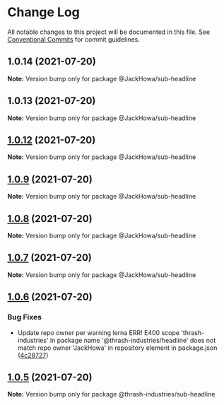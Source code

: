 # Change Log

All notable changes to this project will be documented in this file.
See [Conventional Commits](https://conventionalcommits.org) for commit guidelines.

## 1.0.14 (2021-07-20)

**Note:** Version bump only for package @JackHowa/sub-headline





## 1.0.13 (2021-07-20)

**Note:** Version bump only for package @JackHowa/sub-headline





## [1.0.12](https://github.com/JackHowa/lerna-monorepo-components/compare/v1.0.9...v1.0.12) (2021-07-20)

**Note:** Version bump only for package @JackHowa/sub-headline





## [1.0.9](https://github.com/JackHowa/lerna-monorepo-components/compare/v1.0.7...v1.0.9) (2021-07-20)

**Note:** Version bump only for package @JackHowa/sub-headline





## [1.0.8](https://github.com/JackHowa/lerna-monorepo-components/compare/v1.0.7...v1.0.8) (2021-07-20)

**Note:** Version bump only for package @JackHowa/sub-headline





## [1.0.7](https://github.com/JackHowa/lerna-monorepo-components/compare/v1.0.6...v1.0.7) (2021-07-20)

**Note:** Version bump only for package @JackHowa/sub-headline





## [1.0.6](https://github.com/JackHowa/lerna-monorepo-components/compare/v1.0.5...v1.0.6) (2021-07-20)


### Bug Fixes

* Update repo owner per warning lerna ERR! E400 scope 'thrash-industries' in package name '@thrash-industries/headline' does not match repo owner 'JackHowa' in repository element in package.json ([4c28727](https://github.com/JackHowa/lerna-monorepo-components/commit/4c28727331da5b1da91b0ddf6a64ef5ad887c911))





## [1.0.5](https://github.com/JackHowa/lerna-monorepo-components/compare/v1.0.4...v1.0.5) (2021-07-20)

**Note:** Version bump only for package @thrash-industries/sub-headline
